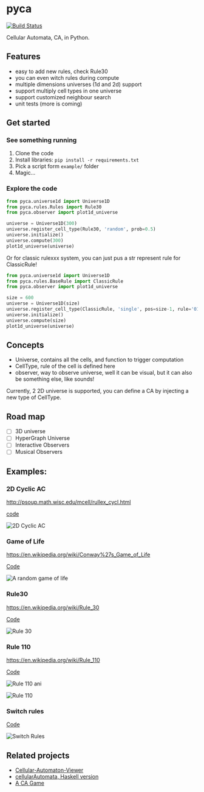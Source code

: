 # pyca

[![Build Status](https://travis-ci.com/wangzhe3224/pyca.svg?branch=master)](https://travis-ci.com/wangzhe3224/pyca)

Cellular Automata, CA, in Python.

## Features

- easy to add new rules, check Rule30
- you can even witch rules during compute
- multiple dimensions universes (1d and 2d) support
- support multiply cell types in one universe
- support customized neighbour search 
- unit tests (more is coming)

## Get started
### See something running
1. Clone the code
2. Install libraries: `pip install -r requirements.txt`
3. Pick a script form `example/` folder
4. Magic...
### Explore the code
```python
from pyca.universe1d import Universe1D
from pyca.rules.Rules import Rule30
from pyca.observer import plot1d_universe

universe = Universe1D(300)
universe.register_cell_type(Rule30, 'random', prob=0.5)
universe.initialize()
universe.compute(300)
plot1d_universe(universe)
```

Or for classic rulexxx system, you can just pus a str represent rule for ClassicRule!

```python
from pyca.universe1d import Universe1D
from pyca.rules.BaseRule import ClassicRule
from pyca.observer import plot1d_universe

size = 600
universe = Universe1D(size)
universe.register_cell_type(ClassicRule, 'single', pos=size-1, rule='01101110')  # Rule110 here
universe.initialize()
universe.compute(size)
plot1d_universe(universe)
```

## Concepts

- Universe, contains all the cells, and function to trigger computation
- CellType, rule of the cell is defined here
- observer, way to observe universe, well it can be visual, but it can also be something else, like sounds!

Currently, 2 2D universe is supported, you can define a CA by injecting a 
new type of CellType. 

## Road map

- [ ] 3D universe
- [ ] HyperGraph Universe
- [ ] Interactive Observers
- [ ] Musical Observers

## Examples:

### 2D Cyclic AC

http://psoup.math.wisc.edu/mcell/rullex_cycl.html

[code](./example/2dCyclicAC.py)

![2D Cyclic AC](./assets/2d_cyclic_ac.gif)

### Game of Life

https://en.wikipedia.org/wiki/Conway%27s_Game_of_Life

[Code](./example/game_of_life.py)

![A random game of life](./assets/game_of_life.gif)

### Rule30

https://en.wikipedia.org/wiki/Rule_30

[Code](./example/rule30.py)

![Rule 30](./assets/rule30.png)

### Rule 110

https://en.wikipedia.org/wiki/Rule_110

[Code](./example/rule110.py)

![Rule 110 ani](./assets/rule110_animtion.gif)

![Rule 110](./assets/rule110.png)

### Switch rules

[Code](./example/switch_rules.py)

![Switch Rules](./assets/switch_rules.png)


## Related projects

- [Cellular-Automaton-Viewer](https://github.com/jedlimlx/Cellular-Automaton-Viewer)
- [cellularAutomata, Haskell version](https://github.com/bollu/cellularAutomata)
- [A CA Game](https://sandspiel.club/)